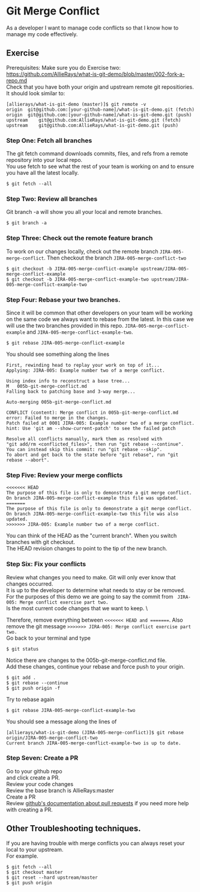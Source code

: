 # Git Merge Conflict

As a developer I want to manage code conflicts so that I know how to manage my code effectively.

## Exercise 

Prerequisites: Make sure you do Exercise two: https://github.com/AllieRays/what-is-git-demo/blob/master/002-fork-a-repo.md \
Check that you have both your origin and upstream remote git repositiories. \
It should look similar to:
```
[allierays/what-is-git-demo (master)]$ git remote -v
origin	git@github.com:[your-github-name]/what-is-git-demo.git (fetch)
origin	git@github.com:[your-github-name]/what-is-git-demo.git (push)
upstream	git@github.com:AllieRays/what-is-git-demo.git (fetch)
upstream	git@github.com:AllieRays/what-is-git-demo.git (push)
```

### Step One: Fetch all branches 
The git fetch command downloads commits, files, and refs from a remote repository into your local repo. \
You use fetch to see what the rest of your team is working on and to ensure you have all the latest locally. 
```
$ git fetch --all 
```

### Step Two: Review all branches 
Git branch -a will show you all your local and remote branches.
```
$ git branch -a
```

### Step Three: Check out the remote feature branch
To work on our changes locally, check out the remote branch `JIRA-005-merge-conflict`. Then checkout the branch `JIRA-005-merge-conflict-two`

```
$ git checkout -b JIRA-005-merge-conflict-example upstream/JIRA-005-merge-conflict-example
$ git checkout -b JIRA-005-merge-conflict-example-two upstream/JIRA-005-merge-conflict-example-two
```

### Step Four: Rebase your two branches. 
Since it will be common that other developers on your team will be working on the same code we always want to rebase from the latest. 
In this case we will use the two branches provided in this repo. `JIRA-005-merge-conflict-example` and `JIRA-005-merge-conflict-example-two`. 
```
$ git rebase JIRA-005-merge-conflict-example
```

You should see something along the lines
 
 ```
 First, rewinding head to replay your work on top of it...
Applying: JIRA-005: Example number two of a merge conflict.

Using index info to reconstruct a base tree...
M	005b-git-merge-conflict.md
Falling back to patching base and 3-way merge...

Auto-merging 005b-git-merge-conflict.md

CONFLICT (content): Merge conflict in 005b-git-merge-conflict.md
error: Failed to merge in the changes.
Patch failed at 0001 JIRA-005: Example number two of a merge conflict.
hint: Use 'git am --show-current-patch' to see the failed patch

Resolve all conflicts manually, mark them as resolved with
"git add/rm <conflicted_files>", then run "git rebase --continue".
You can instead skip this commit: run "git rebase --skip".
To abort and get back to the state before "git rebase", run "git rebase --abort".

 ```

### Step Five: Review your merge conflicts 
```
<<<<<<< HEAD
The purpose of this file is only to demonstrate a git merge conflict. On branch JIRA-005-merge-conflict-example this file was updated.
=======
The purpose of this file is only to demonstrate a git merge conflict. On branch JIRA-005-merge-conflict-example-two this file was also updated.
>>>>>>> JIRA-005: Example number two of a merge conflict.

```
You can think of the HEAD as the "current branch". When you switch branches with git checkout. \
The HEAD revision changes to point to the tip of the new branch.

### Step Six: Fix your conflicts
Review what changes you need to make. Git will only ever know that changes occurred. \
It is up to the developer to determine what needs to stay or be removed. \
For the purposes of this demo we are going to say the commit from ` JIRA-005: Merge conflict exercise part two.` \
Is the most current code changes that we want to keep. \ 

Therefore, remove everything between `<<<<<<< HEAD and =======`.  Also remove the git message `>>>>>>> JIRA-005: Merge conflict exercise part two.` \
Go back to your terminal and type 
```
$ git status
```
Notice there are changes to the 005b-git-merge-conflict.md file.\
Add these changes, continue your rebase and force push to your origin.
```
$ git add . 
$ git rebase --continue
$ git push origin -f
```

Try to rebase again 
```
$ git rebase JIRA-005-merge-conflict-example-two
```

You should see a message along the lines of 
```
[allierays/what-is-git-demo (JIRA-005-merge-conflict)]$ git rebase origin/JIRA-005-merge-conflict-two
Current branch JIRA-005-merge-conflict-example-two is up to date.
```

### Step Seven: Create a PR
Go to your github repo \
and click create a PR. \
Review your code changes \
Review the base branch is AllieRays:master \
Create a PR \
Review [github's documentation about pull requests](https://help.github.com/en/github/collaborating-with-issues-and-pull-requests/creating-a-pull-request-from-a-fork) if you need more help with creating a PR.




## Other Troubleshooting techniques.

If you are having trouble with merge conflicts you can always reset your local to your upstream. \
For example. 

```
$ git fetch --all
$ git checkout master 
$ git reset --hard upstream/master
$ git push origin 
```
